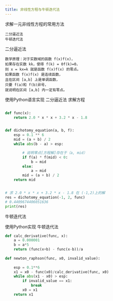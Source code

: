 ```yaml
---
title: 非线性方程与牛顿迭代法
---
```


求解一元非线性方程的常用方法

    二分逼近法
    牛顿迭代法
    
二分逼近法

    数学原理：对于实数域的函数 f(x)f(x)，
    如果存在实数 kk，使得 f(k) = 0f(k)=0，
    则 x = kx=k 就是函数 f(x)f(x) 的零点。
    如果函数 f(x)f(x) 是连续函数，
    且在区间 [a,b] 上是单调函数，
    只要 f(a)和 f(b)异号，
    就说明在区间 [a,b] 内一定有零点。

使用Python语言实现 二分逼近法 求解方程
```python

def func(x):
    return 2.0 * x * x + 3.2 * x - 1.8


def dichotomy_equation(a, b, f):
    esp = 0.1 ** 6
    mid = (a + b) / 2
    while abs(b - a) > esp:

        # 说明零点[方程解]存在于（a, mid）
        if f(a) * f(mid) < 0:
            b = mid
        else:
            a = mid
        mid = (a + b) / 2
    return mid


# 求 2.0 * x * x + 3.2 * x - 1.8 在 (-1,2)上的解
res = dichotomy_equation(-1, 2, func)
# 0.4409674406051636
print(res)

```

牛顿迭代法


使用Python实现 牛顿迭代法
```python
def calc_derivative(func, x):
    a = 0.000001
    b = a*5
    return (func(x+b) - func(x-b))/a
    
def newton_raphson(func, x0, invalid_value):
    
    esp = 0.1**6
    x1 = x0 - func(x0)/calc_derivative(func, x0)
    while abs(x1 - x0) > esp:
        if invalid_value == x1:
            break
        x0 = x1
    return x1

```    
